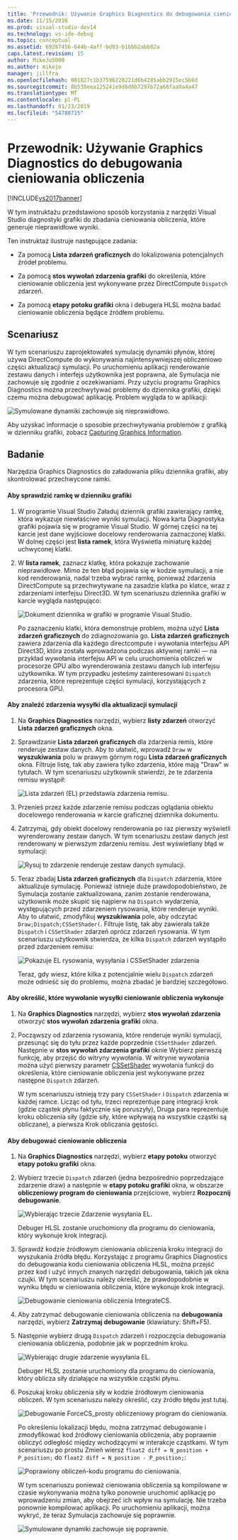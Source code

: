 ```yaml
---
title: 'Przewodnik: Używanie Graphics Diagnostics do debugowania cieniowania obliczenia | Dokumentacja firmy Microsoft'
ms.date: 11/15/2016
ms.prod: visual-studio-dev14
ms.technology: vs-ide-debug
ms.topic: conceptual
ms.assetid: 69287456-644b-4aff-bd03-b1bbb2abb82a
caps.latest.revision: 15
author: MikeJo5000
ms.author: mikejo
manager: jillfra
ms.openlocfilehash: 001827c1b37596228221d6b4285abb2915ec5b8d
ms.sourcegitcommit: 8b538eea125241e9d6d8b7297b72a66faa9a4a47
ms.translationtype: MT
ms.contentlocale: pl-PL
ms.lasthandoff: 01/23/2019
ms.locfileid: "54788715"
---
```

# <a name="walkthrough-using-graphics-diagnostics-to-debug-a-compute-shader"></a>Przewodnik: Używanie Graphics Diagnostics do debugowania cieniowania obliczenia
[!INCLUDE[vs2017banner](../includes/vs2017banner.md)]

W tym instruktażu przedstawiono sposób korzystania z narzędzi Visual Studio diagnostyki grafiki do zbadania cieniowania obliczenia, które generuje nieprawidłowe wyniki.  
  
 Ten instruktaż ilustruje następujące zadania:  
  
-   Za pomocą **Lista zdarzeń graficznych** do lokalizowania potencjalnych źródeł problemu.  
  
-   Za pomocą **stos wywołań zdarzenia grafiki** do określenia, które cieniowanie obliczenia jest wykonywane przez DirectCompute `Dispatch` zdarzeń.  
  
-   Za pomocą **etapy potoku grafiki** okna i debugera HLSL można badać cieniowanie obliczenia będące źródłem problemu.  
  
## <a name="scenario"></a>Scenariusz  
 W tym scenariuszu zaprojektowałeś symulację dynamiki płynów, której używa DirectCompute do wykonywania najintensywniejszej obliczeniowo części aktualizacji symulacji. Po uruchomieniu aplikacji renderowanie zestawu danych i interfejs użytkownika jest poprawna, ale Symulacja nie zachowuje się zgodnie z oczekiwaniami. Przy użyciu programu Graphics Diagnostics można przechwytywać problemy do dziennika grafiki, dzięki czemu można debugować aplikację. Problem wygląda to w aplikacji:  
  
 ![Symulowane dynamiki zachowuje się nieprawidłowo. ](../debugger/media/gfx-diag-demo-compute-shader-fluid-problem.png "gfx_diag_demo_compute_shader_fluid_problem")  
  
 Aby uzyskać informacje o sposobie przechwytywania problemów z grafiką w dzienniku grafiki, zobacz [Capturing Graphics Information](../debugger/capturing-graphics-information.md).  
  
## <a name="investigation"></a>Badanie  
 Narzędzia Graphics Diagnostics do załadowania pliku dziennika grafiki, aby skontrolować przechwycone ramki.  
  
#### <a name="to-examine-a-frame-in-a-graphics-log"></a>Aby sprawdzić ramkę w dzienniku grafiki  
  
1. W programie Visual Studio Załaduj dziennik grafiki zawierający ramkę, która wykazuje niewłaściwe wyniki symulacji. Nowa karta Diagnostyka grafiki pojawia się w programie Visual Studio. W górnej części na tej karcie jest dane wyjściowe docelowy renderowania zaznaczonej klatki. W dolnej części jest **lista ramek**, która Wyświetla miniaturę każdej uchwyconej klatki.  
  
2. W **lista ramek**, zaznacz klatkę, która pokazuje zachowanie nieprawidłowe. Mimo że ten błąd pojawia się w kodzie symulacji, a nie kod renderowania, nadal trzeba wybrać ramkę, ponieważ zdarzenia DirectCompute są przechwytywane na zasadzie klatka po klatce, wraz z zdarzeniami interfejsu Direct3D. W tym scenariuszu dziennika grafiki w karcie wygląda następująco:  
  
    ![Dokument dziennika w grafiki w programie Visual Studio. ](../debugger/media/gfx-diag-demo-compute-shader-fluid-step-1.png "gfx_diag_demo_compute_shader_fluid_step_1")  
  
   Po zaznaczeniu klatki, która demonstruje problem, można użyć **Lista zdarzeń graficznych** do zdiagnozowania go. **Lista zdarzeń graficznych** zawiera zdarzenia dla każdego directcompute i wywołania interfejsu API Direct3D, która została wprowadzona podczas aktywnej ramki — na przykład wywołania interfejsu API w celu uruchomienia obliczeń w procesorze GPU albo wyrenderowania zestawu danych lub interfejsu użytkownika. W tym przypadku jesteśmy zainteresowani `Dispatch` zdarzenia, które reprezentuje części symulacji, korzystających z procesora GPU.  
  
#### <a name="to-find-the-dispatch-event-for-the-simulation-update"></a>Aby znaleźć zdarzenia wysyłki dla aktualizacji symulacji  
  
1. Na **Graphics Diagnostics** narzędzi, wybierz **listy zdarzeń** otworzyć **Lista zdarzeń graficznych** okna.  
  
2. Sprawdzanie **Lista zdarzeń graficznych** dla zdarzenia remis, które renderuje zestaw danych. Aby to ułatwić, wprowadź `Draw` w **wyszukiwania** polu w prawym górnym rogu **Lista zdarzeń graficznych** okna. Filtruje listę, tak aby zawiera tylko zdarzenia, które mają "Draw" w tytułach. W tym scenariuszu użytkownik stwierdzi, że te zdarzenia remisu wystąpił:  
  
    ![Lista zdarzeń &#40;EL&#41; przedstawia zdarzenia remisu. ](../debugger/media/gfx-diag-demo-compute-shader-fluid-step-2.png "gfx_diag_demo_compute_shader_fluid_step_2")  
  
3. Przenieś przez każde zdarzenie remisu podczas oglądania obiektu docelowego renderowania w karcie graficznej dziennika dokumentu.  
  
4. Zatrzymaj, gdy obiekt docelowy renderowania po raz pierwszy wyświetli wyrenderowany zestaw danych. W tym scenariuszu zestaw danych jest renderowany w pierwszym zdarzeniu remisu. Jest wyświetlany błąd w symulacji:  
  
    ![Rysuj to zdarzenie renderuje zestaw danych symulacji. ](../debugger/media/gfx-diag-demo-compute-shader-fluid-step-3.png "gfx_diag_demo_compute_shader_fluid_step_3")  
  
5. Teraz zbadaj **Lista zdarzeń graficznych** dla `Dispatch` zdarzenia, które aktualizuje symulację. Ponieważ istnieje duże prawdopodobieństwo, że Symulacja zostanie zaktualizowana, zanim zostanie renderowana, użytkownik może skupić się najpierw na `Dispatch` wydarzenia, występujących przed zdarzeniem rysowania, które renderuje wyniki. Aby to ułatwić, zmodyfikuj **wyszukiwania** pole, aby odczytać `Draw;Dispatch;CSSetShader(`. Filtruje listę, tak aby zawierała także `Dispatch` i `CSSetShader` zdarzeń oprócz zdarzeń rysowania. W tym scenariuszu użytkownik stwierdza, że kilka `Dispatch` zdarzeń wystąpiło przed zdarzeniem remisu:  
  
    ![Pokazuje EL rysowania, wysyłania i CSSetShader zdarzenia](../debugger/media/gfx-diag-demo-compute-shader-fluid-step-4.png "gfx_diag_demo_compute_shader_fluid_step_4")  
  
   Teraz, gdy wiesz, które kilka z potencjalnie wielu `Dispatch` zdarzeń może odnieść się do problemu, można zbadać je bardziej szczegółowo.  
  
#### <a name="to-determine-which-compute-shader-a-dispatch-call-executes"></a>Aby określić, które wywołanie wysyłki cieniowanie obliczenia wykonuje  
  
1. Na **Graphics Diagnostics** narzędzi, wybierz **stos wywołań zdarzenia** otworzyć **stos wywołań zdarzenia grafiki** okna.  
  
2. Począwszy od zdarzenia rysowania, które renderuje wyniki symulacji, przesunąć się do tyłu przez każde poprzednie `CSSetShader` zdarzeń. Następnie w **stos wywołań zdarzenia grafiki** oknie Wybierz pierwszą funkcję, aby przejść do witryny wywołania. W witrynie wywołania można użyć pierwszy parametr [CSSetShader](http://msdn.microsoft.com/library/ff476402.aspx) wywołania funkcji do określenia, które cieniowanie obliczenia jest wykonywane przez następne `Dispatch` zdarzeń.  
  
   W tym scenariuszu istnieją trzy pary `CSSetShader` i `Dispatch` zdarzenia w każdej ramce. Licząc od tyłu, trzeci reprezentuje parę integracji krok (gdzie cząstek płynu faktycznie się poruszyły), Druga para reprezentuje kroku obliczenia siły (gdzie siły, które wpływają na wszystkie cząstki są obliczane), a pierwsza Krok obliczania gęstości.  
  
#### <a name="to-debug-the-compute-shader"></a>Aby debugować cieniowanie obliczenia  
  
1. Na **Graphics Diagnostics** narzędzi, wybierz **etapy potoku** otworzyć **etapy potoku grafiki** okna.  
  
2. Wybierz trzecie `Dispatch` zdarzeń (jedna bezpośrednio poprzedzające zdarzenie draw) a następnie w **etapy potoku grafiki** okna, w obszarze **obliczeniowy program do cieniowania** przejściowe, wybierz  **Rozpocznij debugowanie**.  
  
    ![Wybierając trzecie Zdarzenie wysyłania EL.](../debugger/media/gfx-diag-demo-compute-shader-fluid-step-6.png "gfx_diag_demo_compute_shader_fluid_step_6")  
  
    Debuger HLSL zostanie uruchomiony dla programu do cieniowania, który wykonuje krok integracji.  
  
3. Sprawdź kodzie źródłowym cieniowania obliczenia kroku integracji do wyszukania źródła błędu. Korzystając z programu Graphics Diagnostics do debugowania kodu cieniowania obliczenia HLSL, można przejść przez kod i użyć innych znanych narzędzi debugowania, takich jak okna czujki. W tym scenariuszu należy określić, że prawdopodobnie w wyniku błędu w cieniowania obliczenia, które wykonuje krok integracji.  
  
    ![Debugowanie cieniowania obliczenia IntegrateCS. ](../debugger/media/gfx-diag-demo-compute-shader-fluid-step-7.png "gfx_diag_demo_compute_shader_fluid_step_7")  
  
4. Aby zatrzymać debugowanie cieniowania obliczenia na **debugowania** narzędzi, wybierz **Zatrzymaj debugowanie** (klawiatury: Shift+F5).  
  
5. Następnie wybierz drugą `Dispatch` zdarzeń i rozpoczęcia debugowania cieniowania obliczenia, podobnie jak w poprzednim kroku.  
  
    ![Wybierając drugie zdarzenie wysyłania EL.](../debugger/media/gfx-diag-demo-compute-shader-fluid-step-8.png "gfx_diag_demo_compute_shader_fluid_step_8")  
  
    Debuger HLSL zostanie uruchomiony dla programu do cieniowania, który oblicza siły działające na wszystkie cząstki płynu.  
  
6. Poszukaj kroku obliczenia siły w kodzie źródłowym cieniowania obliczeń. W tym scenariuszu należy określić, czy źródło błędu jest tutaj.  
  
    ![Debugowanie ForceCS&#95;prosty obliczeniowy program do cieniowania. ](../debugger/media/gfx-diag-demo-compute-shader-fluid-step-9.png "gfx_diag_demo_compute_shader_fluid_step_9")  
  
   Po określeniu lokalizacji błędu, można zatrzymać debugowanie i zmodyfikować kod źródłowy cieniowania obliczenia, aby poprawnie obliczyć odległość między wchodzącymi w interakcje cząstkami. W tym scenariuszu po prostu Zmień wiersz `float2 diff = N_position + P_position;` do `float2 diff = N_position - P_position;`:  
  
   ![Poprawiony obliczeń&#45;kodu programu do cieniowania. ](../debugger/media/gfx-diag-demo-compute-shader-fluid-step-10.png "gfx_diag_demo_compute_shader_fluid_step_10")  
  
   W tym scenariuszu ponieważ cieniowania obliczenia są kompilowane w czasie wykonywania można tylko ponownie uruchomić aplikację po wprowadzeniu zmian, aby obejrzeć ich wpływ na symulację. Nie trzeba ponownie kompilować aplikacji. Po uruchomieniu aplikacji, można wykryć, że teraz Symulacja zachowuje się poprawnie.  
  
   ![Symulowane dynamiki zachowuje się poprawnie. ](../debugger/media/gfx-diag-demo-compute-shader-fluid-resolution.png "gfx_diag_demo_compute_shader_fluid_resolution")

